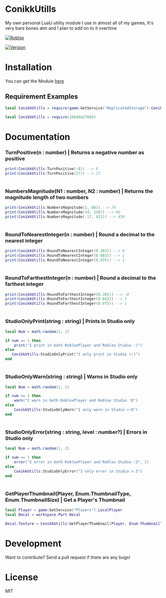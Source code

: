 # ConikkUtills
My own personal LuaU utility module I use in almost all of my games, It's very bare bones atm and I plan to add on to it overtime


[![Roblox](https://conikku.neocities.org/github%20assets/POWERED%20by%20roblox.png)](https://www.roblox.com)

[![Version](https://conikku.neocities.org/github%20assets/ver%20ConikkUtills.svg)](https://conikku.lao.ooo/)

# Installation
 You can get the Module [here](https://www.roblox.com/library/16646427669/)

## Requirement Examples

```lua
local ConikkUtills = require(game:GetService("ReplicatedStorage").ConikkUtills)
```

```lua
local ConikkUtills = require(16646427669)
```

# Documentation
### TurnPositive(n : number) | Returns a negative number as positive

```lua
print(ConikkUtills:TurnPositive(-8)) --> 8
print(ConikkUtills:TurnPositive(27)) --> 27
```
#
### NumbersMagnitude(N1 : number, N2 : number) | Returns the magnitude length of two numbers

```lua
print(ConikkUtills:NumbersMagnitude(1, 80)) --> 79
print(ConikkUtills:NumbersMagnitude(34, 130)) --> 96
print(ConikkUtills:NumbersMagnitude(-17, 421)) --> 438
```
#
### RoundToNearestInteger(n : number) | Round a decimal to the nearest integer

```lua
print(ConikkUtills:RoundToNearestInteger(0.365)) --> 0
print(ConikkUtills:RoundToNearestInteger(0.683)) --> 1
print(ConikkUtills:RoundToNearestInteger(0.975)) --> 1
```
#
### RoundToFarthestInteger(n : number) | Round a decimal to the farthest integer

```lua
print(ConikkUtills:RoundToFarthestInteger(0.365)) --> -0
print(ConikkUtills:RoundToFarthestInteger(0.683)) --> 1
print(ConikkUtills:RoundToFarthestInteger(0.975)) --> 1
```
#
### StudioOnlyPrint(string : string) | Prints in Studio only

```lua
local Num = math.random(1, 2)

if num == 1 then
    print("I print in both RobloxPlayer and Roblox Studio :)")
else
   ConikkUtills:StudioOnlyPrint("I only print in Studio >:)")
end
```
#
### StudioOnlyWarn(string : string) | Warns in Studio only

```lua
local Num = math.random(1, 2)

if num == 1 then
    warn("I warn in both RobloxPlayer and Roblox Studio :D")
else
    ConikkUtills:StudioOnlyWarn("I only warn in Studio >:D")
end
```
#
### StudioOnlyError(string : string, level : number?) | Errors in Studio only

```lua
local Num = math.random(1, 2)

if num == 1 then
    error("I error in both RobloxPlayer and Roblox Studio :3", 1)
else
    ConikkUtills:StudioOnlyError("I only error in Studio >:3")
end
```
#
### GetPlayerThumbnail(Player, Enum.ThumbnailType, Enum.ThumbnailSize) | Get a Player's Thumbnail

```lua
local Player = game:GetService("Players").LocalPlayer
local Decal = workspace.Part.Decal

Decal.Texture = ConikkUtills:GetPlayerThumbnail(Player, Enum.ThumbnailType.HeadShot, Enum.ThumbnailSize.Size420x420)
```
#
# Development
Want to contribute? Send a pull request if there are any bugs!

# License
MIT
